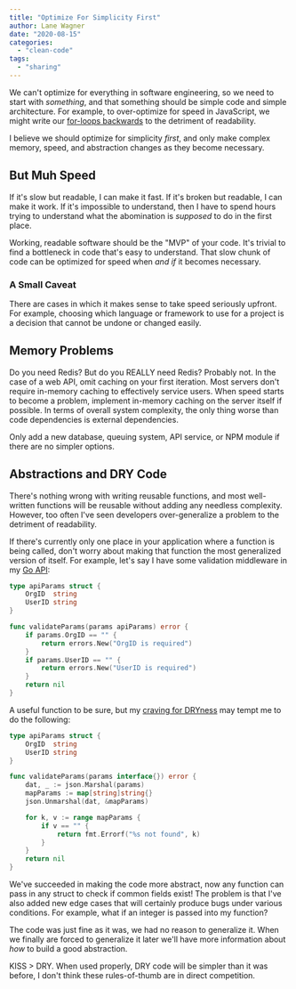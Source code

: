 ```yaml
---
title: "Optimize For Simplicity First"
author: Lane Wagner
date: "2020-08-15"
categories: 
  - "clean-code"
tags: 
  - "sharing"
---
```


We can't optimize for everything in software engineering, so we need to start with _something_, and that something should be simple code and simple architecture. For example, to over-optimize for speed in JavaScript, we might write our [for-loops backwards](https://qvault.io/2019/11/08/benchmarking-array-traversal-in-javascript-going-backwards-is-fastest/) to the detriment of readability.

I believe we should optimize for simplicity _first_, and only make complex memory, speed, and abstraction changes as they become necessary.

## But Muh Speed

If it's slow but readable, I can make it fast. If it's broken but readable, I can make it work. If it's impossible to understand, then I have to spend hours trying to understand what the abomination is _supposed_ to do in the first place.

Working, readable software should be the "MVP" of your code. It's trivial to find a bottleneck in code that's easy to understand. That slow chunk of code can be optimized for speed when _and if_ it becomes necessary.

### A Small Caveat

There are cases in which it makes sense to take speed seriously upfront. For example, choosing which language or framework to use for a project is a decision that cannot be undone or changed easily.

## Memory Problems

Do you need Redis? But do you REALLY need Redis? Probably not. In the case of a web API, omit caching on your first iteration. Most servers don't require in-memory caching to effectively service users. When speed starts to become a problem, implement in-memory caching on the server itself if possible. In terms of overall system complexity, the only thing worse than code dependencies is external dependencies.

Only add a new database, queuing system, API service, or NPM module if there are no simpler options.

## Abstractions and DRY Code

There's nothing wrong with writing reusable functions, and most well-written functions will be reusable without adding any needless complexity. However, too often I've seen developers over-generalize a problem to the detriment of readability.

If there's currently only one place in your application where a function is being called, don't worry about making that function the most generalized version of itself. For example, let's say I have some validation middleware in my [Go API](https://qvault.io/golang/boilerplating-a-new-go-program-microservice/):

```go
type apiParams struct {
	OrgID  string
	UserID string
}

func validateParams(params apiParams) error {
	if params.OrgID == "" {
		return errors.New("OrgID is required")
	}
	if params.UserID == "" {
		return errors.New("UserID is required")
	}
	return nil
}
```

A useful function to be sure, but my [craving for DRYness](https://qvault.io/clean-code/dry-code/) may tempt me to do the following:

```go
type apiParams struct {
	OrgID  string
	UserID string
}

func validateParams(params interface{}) error {
	dat, _ := json.Marshal(params)
	mapParams := map[string]string{}
	json.Unmarshal(dat, &mapParams)

	for k, v := range mapParams {
		if v == "" {
			return fmt.Errorf("%s not found", k)
		}
	}
	return nil
}
```

We've succeeded in making the code more abstract, now any function can pass in any struct to check if common fields exist! The problem is that I've also added new edge cases that will certainly produce bugs under various conditions. For example, what if an integer is passed into my function?

The code was just fine as it was, we had no reason to generalize it. When we finally are forced to generalize it later we'll have more information about _how_ to build a good abstraction.

KISS > DRY. When used properly, DRY code will be simpler than it was before, I don't think these rules-of-thumb are in direct competition.
